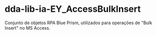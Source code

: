 # dda-lib-ia-EY_AccessBulkInsert
Conjunto de objetos RPA Blue Prism, utilizados para operações de "Bulk Insert" no MS Access.

